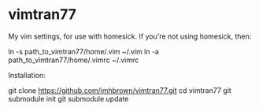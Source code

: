 vimtran77
=========

My vim settings, for use with homesick. If you're not using homesick, then:

ln -s path_to_vimtran77/home/.vim ~/.vim
ln -a path_to_vimtran77/home/.vimrc ~/.vimrc


Installation:

git clone https://github.com/jmhbrown/vimtran77.git
cd vimtran77
git submodule init
git submodule update
